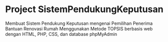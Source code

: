 # Project SistemPendukungKeputusan

<p>Membuat Sistem Pendukung Keputusan mengenai Pemilihan Penerima Bantuan Renovasi Rumah Menggunakan Metode TOPSIS berbasis web dengan  HTML, PHP, CSS, dan database phpMyAdmin </p>


